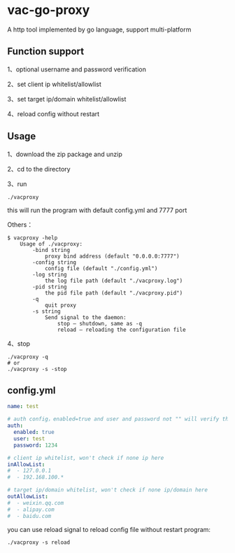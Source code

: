 # vac-go-proxy

A http tool implemented by go language, support multi-platform



## Function support

1、optional username and password verification

2、set client ip whitelist/allowlist

3、set target ip/domain whitelist/allowlist

4、reload config without restart

## Usage

1、download the zip package and unzip

2、cd to the directory

3、run

```shell
./vacproxy 
```
this will run the program with default config.yml and 7777 port


Others：

```shell
$ vacproxy -help
    Usage of ./vacproxy:
        -bind string
            proxy bind address (default "0.0.0.0:7777")
        -config string
            config file (default "./config.yml")
        -log string
            the log file path (default "./vacproxy.log")
        -pid string
            the pid file path (default "./vacproxy.pid")
        -q  
            quit proxy
        -s string
            Send signal to the daemon:
                stop — shutdown, same as -q
                reload — reloading the configuration file
```

4、stop

```shell
./vacproxy -q
# or
./vacproxy -s -stop
```

## config.yml

```yml
name: test

# auth config，enabled=true and user and password not "" will verify the credential
auth:
  enabled: true
  user: test
  password: 1234

# client ip whitelist, won't check if none ip here
inAllowList:
#  - 127.0.0.1
#  - 192.168.100.*

# target ip/domain whitelist, won't check if none ip/domain here
outAllowList:
#  - weixin.qq.com
#  - alipay.com
#  - baidu.com
```

you can use reload signal to reload config file without restart program:

```shell
./vacproxy -s reload
```